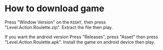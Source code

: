 # How to download game
Press "Window Version" on the `RIGHT`, then press "Level.Action.Roulette.zip". Extract the file then play.

If you want the android version Press "Releases", press "Asset" then press "Level.Action.Roulette.apk". Install the game on android device then play.

